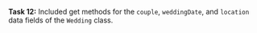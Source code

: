 **Task 12:**  Included get methods for the `couple`, `weddingDate`, and `location` data fields of the `Wedding` class. 